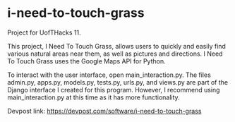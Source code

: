 # i-need-to-touch-grass
Project for UofTHacks 11.

This project, I Need To Touch Grass, allows users to quickly and easily find various natural areas near them, as well as pictures and directions. I Need To Touch Grass uses the Google Maps API for Python.

To interact with the user interface, open main_interaction.py.
The files admin.py, apps.py, models.py, tests.py, urls.py, and views.py are part of the Django interface I created for this program. However, I recommend using main_interaction.py at this time as it has more functionality.

Devpost link: https://devpost.com/software/i-need-to-touch-grass

